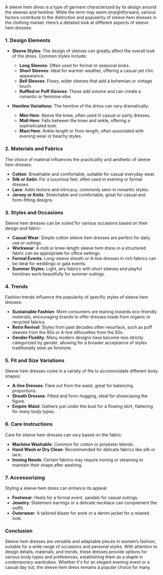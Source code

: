 A sleeve hem dress is a type of garment characterized by its design around the sleeves and hemline. While the term may seem straightforward, various factors contribute to the distinction and popularity of sleeve hem dresses in the clothing market. Here’s a detailed look at different aspects of sleeve hem dresses:

### 1. **Design Elements**

- **Sleeve Styles**: The design of sleeves can greatly affect the overall look of the dress. Common styles include:
  - **Long Sleeves**: Often used for formal or seasonal looks.
  - **Short Sleeves**: Ideal for warmer weather, offering a casual yet chic appearance.
  - **Bell Sleeves**: Flowy, wider sleeves that add a bohemian or vintage touch.
  - **Ruffled or Puff Sleeves**: These add volume and can create a romantic or feminine vibe.

- **Hemline Variations**: The hemline of the dress can vary dramatically:
  - **Mini Hem**: Above the knee, often used in casual or party dresses.
  - **Midi Hem**: Falls between the knee and ankle, offering a sophisticated look.
  - **Maxi Hem**: Ankle-length or floor-length, often associated with evening wear or beachy styles.

### 2. **Materials and Fabrics**

The choice of material influences the practicality and aesthetic of sleeve hem dresses:
- **Cotton**: Breathable and comfortable, suitable for casual everyday wear.
- **Silk or Satin**: For a luxurious feel, often used in evening or formal dresses.
- **Lace**: Adds texture and intricacy, commonly seen in romantic styles.
- **Jersey or Knits**: Stretchable and comfortable, great for casual and form-fitting designs.

### 3. **Styles and Occasions**

Sleeve hem dresses can be suited for various occasions based on their design and fabric:
- **Casual Wear**: Simple cotton sleeve hem dresses are perfect for daily use or outings.
- **Workwear**: A midi or knee-length sleeve hem dress in a structured fabric can be appropriate for office settings.
- **Formal Events**: Long-sleeve sheath or A-line dresses in rich fabrics can be ideal for weddings or gala events.
- **Summer Styles**: Light, airy fabrics with short sleeves and playful hemlines work beautifully for summer outings.

### 4. **Trends**

Fashion trends influence the popularity of specific styles of sleeve hem dresses:
- **Sustainable Fashion**: More consumers are leaning towards eco-friendly materials, encouraging brands to offer dresses made from organic or recycled fabrics.
- **Retro Revival**: Styles from past decades often resurface, such as puff sleeves from the 80s or A-line silhouettes from the 50s.
- **Gender Fluidity**: Many modern designs have become less strictly categorized by gender, allowing for a broader acceptance of styles traditionally seen as feminine.

### 5. **Fit and Size Variations**

Sleeve hem dresses come in a variety of fits to accommodate different body shapes:
- **A-line Dresses**: Flare out from the waist, great for balancing proportions.
- **Sheath Dresses**: Fitted and form-hugging, ideal for showcasing the figure.
- **Empire Waist**: Gathers just under the bust for a flowing skirt, flattering for many body types.

### 6. **Care Instructions**

Care for sleeve hem dresses can vary based on the fabric:
- **Machine Washable**: Common for cotton or polyester blends.
- **Hand Wash or Dry Clean**: Recommended for delicate fabrics like silk or lace.
- **Ironing Needs**: Certain fabrics may require ironing or steaming to maintain their shape after washing.

### 7. **Accessorizing**

Styling a sleeve hem dress can enhance its appeal:
- **Footwear**: Heels for a formal event, sandals for casual outings.
- **Jewelry**: Statement earrings or a delicate necklace can complement the outfit.
- **Outerwear**: A tailored blazer for work or a denim jacket for a relaxed look.

### Conclusion

Sleeve hem dresses are versatile and adaptable pieces in women’s fashion, suitable for a wide range of occasions and personal styles. With attention to design details, materials, and trends, these dresses provide options for various body types and preferences, establishing them as a staple in contemporary wardrobes. Whether it's for an elegant evening event or a casual day out, the sleeve hem dress remains a popular choice for many.